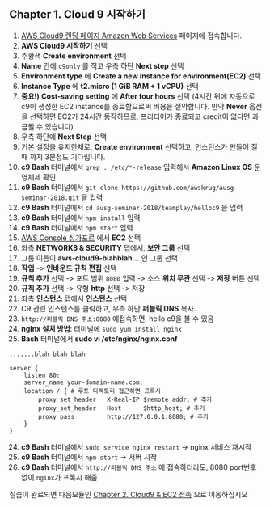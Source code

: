 ## Chapter 1. Cloud 9 시작하기
1. [AWS Cloud9 랜딩 페이지 Amazon Web Services](https://aws.amazon.com/ko/cloud9/) 페이지에 접속합니다.
2. **AWS Cloud9 시작하기** 선택
3. 주황색 **Create environment** 선택
4. **Name** 칸에 `c9only` 를 적고 우측 하단 **Next step** 선택
5. **Environment type** 에 **Create a new instance for environment(EC2)** 선택
6. **Instance Type** 에 **t2.micro (1 GiB RAM + 1 vCPU)** 선택
7. **중요!)**  **Cost-saving setting** 에 **After four hours** 선택
(4시간 뒤에 자동으로 c9이 생성한 EC2 instance를 종료함으로써 비용을 절약합니다. 만약 **Never** 옵션을 선택하면 EC2가 24시간 동작하므로, 프리티어가 종료되고 credit이 없다면 과금될 수 있습니다)
8. 우측 하단에 **Next Step** 선택
9. 기본 설정을 유지한채로, **Create environment** 선택하고, 인스턴스가 만들어 질 때 까지 3분정도 기다립니다.
10. **c9 Bash** 터미널에서 `grep . /etc/*-release` 입력해서 **Amazon Linux OS** 운영체제 확인
11. **c9 Bash** 터미널에서 `git clone https://github.com/awskrug/ausg-seminar-2018.git` 을 입력
12. **c9 Bash** 터미널에서 `cd ausg-seminar-2018/teamplay/helloc9` 을 입력
13. **c9 Bash** 터미널에서 `npm install` 입력
13. **c9 Bash** 터미널에서 `npm start` 입력
14. [AWS Console 싱가포르](https://ap-southeast-1.console.aws.amazon.com/console/home?region=ap-southeast-1) 에서 **EC2** 선택 
15. 좌측 **NETWORKS & SECURITY** 탭에서, **보안 그룹** 선택
16. 그룹 이름이 **aws-cloud9-blahblah...** 인 그룹 선택
17. **작업** -> **인바운드 규칙 편집** 선택
18. **규칙 추가** 선택 -> 포트 범위 `8080` 입력 -> 소스 **위치 무관** 선택 -> **저장** 버튼 선택
19. **규칙 추가** 선택 -> 유형 **http** 선택 -> 저장
20. 좌측 **인스턴스** 탭에서 **인스턴스** 선택
21. C9 관련 인스턴스를 클릭하고, 우측 하단 **퍼블릭 DNS** 복사.
22. `http://퍼블릭 DNS 주소:8080` 에접속하면, hello c9을 볼 수 있음
23. **nginx 설치 방법**: 터미널에 `sudo yum install nginx`
24. **Bash** 터미널에서 **sudo vi /etc/nginx/nginx.conf**
```
.......blah blah blah

server {
    listen 80;
    server_name your-domain-name.com;
    location / { # 루트 디렉토리 접근하면 프록시
        proxy_set_header   X-Real-IP $remote_addr; # 추가
        proxy_set_header   Host      $http_host; # 추기
        proxy_pass         http://127.0.0.1:8080; # 추가
    }
}
```
24. **c9 Bash** 터미널에서 `sudo service nginx restart` -> nginx 서비스 재시작
25. **c9 Bash** 터미널에서 `npm start` -> 서버 시작
26. **c9 Bash** 터미널에서 `http://퍼블릭 DNS 주소` 에 접속하더라도, 8080 port번호 없이 `nginx`가 프록시 해줌

실습이 완료되면 다음모듈인 [Chapter 2. Cloud9 & EC2 접속](../2_c9-ec2/README.md) 으로 이동하십시오

